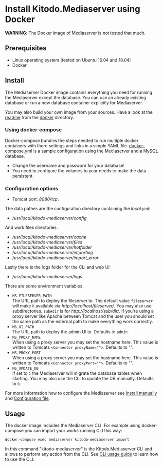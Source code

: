 # Install Kitodo.Mediaserver using Docker

**WARNING**: The Docker image of Mediaserver is not tested that much.

## Prerequisites

* Linux operating system (tested on Ubuntu 16.04 and 18.04)
* Docker

## Install

The Mediaserver Docker image contains everything you need for running the Mediaserver except the database. You can use an already existing database or run a new database container explicitly for Mediaserver.

You may also build your own image from your sources. Have a look at the [readme](../docker/README.md) from the [docker](../docker) directory.

### Using docker-compose

Docker-compose bundles the steps needed to run multiple docker containers with there settings and links in a simple YAML file. [docker-compose.yml](../docker/docker-compose.yml) is a sample configuration using the Mediaserver and a MySQL database.

* Change the username and password for your database!
* You need to configure the volumes to your needs to make the data persistent.

### Configuration options

- Tomcat port: *8080/tcp*.

The data pathes are the configuration directory containing the *local.yml*:
- */usr/local/kitodo-mediaserver/config* 

And work files directories:
- */usr/local/kitodo-mediaserver/cache*
- */usr/local/kitodo-mediaserver/files*
- */usr/local/kitodo-mediaserver/hotfolder*
- */usr/local/kitodo-mediaserver/importing*
- */usr/local/kitodo-mediaserver/import_error*

Lastly there is the logs folder for the CLI and web UI:
- */usr/local/kitodo-mediaserver/logs*

There are some environment variables.
- `MS_FILESERVER_PATH`  
  The URL path to deploy the fileserver to. The default value `fileserver` will make it available via *http://localhost/fileserver/*. You may also use subdirectories. `sub#dir` is for *http://localhost/sub/dir/*. If you're using a proxy server like Apache between Tomcat and the user you should set the same path as the external path to make everything work correctly.
- `MS_UI_PATH`  
  The URL path to deploy the admin UI to. Defaults to `admin`.
- `MS_PROXY_NAME`    
  When using a proxy server you may set the hostname here. This value is written to Tomcats `<Connector proxyName="">`. Defaults to "".
- `MS_PROXY_PORT`  
  When using a proxy server you may set the hostname here. This value is written to Tomcats `<Connector proxyPort="">`. Defaults to "".
- `MS_UPDATE_DB`  
  If set to `1` the Mediaserver will migrate the database tables when starting. You may also use the CLI to update the DB manually. Defaults to `0`.

For more information how to configure the Mediaserver see [Install manually](Install-manually.md) and [Configuration file](Configuration-file.md).

## Usage

The docker image includes the Mediaserver CLI. For example using docker-compose you can import your works running CLI this way:
```bash
docker-compose exec mediaserver kitodo-mediaserver import
```
In this command "kitodo-mediaserver" is the Kitodo.Mediaserver CLI and allows to perform any action from the CLI. See [CLI usage guide](CLI-usage-guide.md) to learn how to use the CLI.
